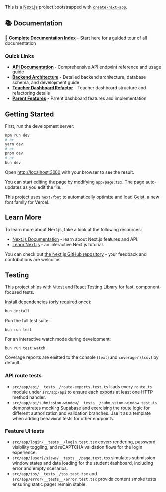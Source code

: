 This is a [Next.js](https://nextjs.org) project bootstrapped with [`create-next-app`](https://nextjs.org/docs/app/api-reference/cli/create-next-app).

## 📚 Documentation

**[📖 Complete Documentation Index](./DOCUMENTATION.md)** - Start here for a guided tour of all documentation

### Quick Links
- **[API Documentation](./API.md)** - Comprehensive API endpoint reference and usage guide
- **[Backend Architecture](./BACKEND.md)** - Detailed backend architecture, database schema, and development guide
- **[Teacher Dashboard Refactor](./TEACHER_DASHBOARD_REFACTOR.md)** - Teacher dashboard structure and refactoring details
- **[Parent Features](./PARENT_FEATURES_README.md)** - Parent dashboard features and implementation

## Getting Started

First, run the development server:

```bash
npm run dev
# or
yarn dev
# or
pnpm dev
# or
bun dev
```

Open [http://localhost:3000](http://localhost:3000) with your browser to see the result.

You can start editing the page by modifying `app/page.tsx`. The page auto-updates as you edit the file.

This project uses [`next/font`](https://nextjs.org/docs/app/building-your-application/optimizing/fonts) to automatically optimize and load [Geist](https://vercel.com/font), a new font family for Vercel.

## Learn More

To learn more about Next.js, take a look at the following resources:

- [Next.js Documentation](https://nextjs.org/docs) - learn about Next.js features and API.
- [Learn Next.js](https://nextjs.org/learn) - an interactive Next.js tutorial.

You can check out [the Next.js GitHub repository](https://github.com/vercel/next.js) - your feedback and contributions are welcome!

## Testing

This project ships with [Vitest](https://vitest.dev) and [React Testing Library](https://testing-library.com/docs/react-testing-library/intro/) for fast, component-focused tests.

Install dependencies (only required once):

```bash
bun install
```

Run the full test suite:

```bash
bun run test
```

For an interactive watch mode during development:

```bash
bun run test:watch
```

Coverage reports are emitted to the console (`text`) and `coverage/` (`lcov`) by default.

### API route tests

- `src/app/api/__tests__/route-exports.test.ts` loads every `route.ts` module under `src/app/api` to ensure each exports at least one HTTP method handler.
- `src/app/api/submission-window/__tests__/submission-window.test.ts` demonstrates mocking Supabase and exercising the route logic for different authorization and validation branches. Use it as a template when adding behavioral tests for other endpoints.

### Feature UI tests

- `src/app/login/__tests__/login.test.tsx` covers rendering, password visibility toggling, and reCAPTCHA validation flows for the login experience.
- `src/app/(user)/siswa/__tests__/page.test.tsx` simulates submission window states and data loading for the student dashboard, including error and empty scenarios.
- `src/app/tos/__tests__/tos.test.tsx` and `src/app/error/__tests__/error.test.tsx` provide content smoke tests ensuring static pages remain stable.
